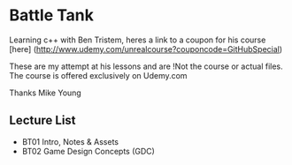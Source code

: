 # Battle Tank

Learning c++ with Ben Tristem, heres a link to a coupon for his course [here] (http://www.udemy.com/unrealcourse?couponcode=GitHubSpecial)

These are my attempt at his lessons and are !Not the course or actual files. The course is offered exclusively on Udemy.com

Thanks
Mike Young

## Lecture List
* BT01 Intro, Notes & Assets
* BT02 Game Design Concepts (GDC)

